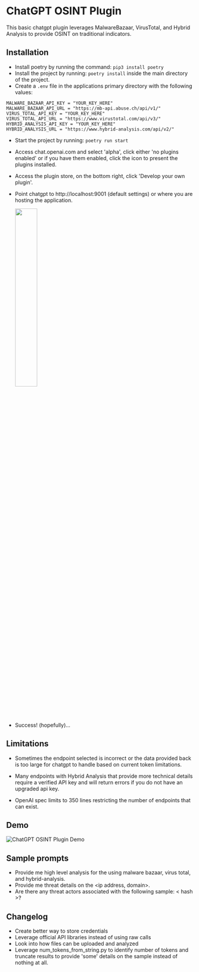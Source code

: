 # ChatGPT OSINT Plugin

This basic chatgpt plugin leverages MalwareBazaar, VirusTotal, and Hybrid Analysis to provide OSINT on traditional indicators.

## Installation

- Install poetry by running the command: ```pip3 install poetry```
- Install the project by running: ```poetry install``` inside the main directory of the project.
- Create a ```.env``` file in the applications primary directory with the following values:

```
MALWARE_BAZAAR_API_KEY = "YOUR_KEY_HERE"
MALWARE_BAZAAR_API_URL = "https://mb-api.abuse.ch/api/v1/"
VIRUS_TOTAL_API_KEY = "YOUR_KEY_HERE"
VIRUS_TOTAL_API_URL = "https://www.virustotal.com/api/v3/"
HYBRID_ANALYSIS_API_KEY = "YOUR_KEY_HERE"
HYBRID_ANALYSIS_URL = "https://www.hybrid-analysis.com/api/v2/"
```

- Start the project by running: ```poetry run start```
- Access chat.openai.com and select 'alpha', click either 'no plugins enabled' or if you have them enabled, click the icon to present the plugins installed.
- Access the plugin store, on the bottom right, click 'Develop your own plugin'.
- Point chatgpt to http://localhost:9001 (default settings) or where you are hosting the application.

    <img src="https://github.com/anc1llary/chatgpt_osint_plugin/blob/main/static/installation_demo.PNG" width=35% height=35%>

- Success! (hopefully)...

## Limitations

- Sometimes the endpoint selected is incorrect or the data provided back is too large for chatgpt to handle based on current token limitations.  

- Many endpoints with Hybrid Analysis that provide more technical details require a verified API key and will return errors if you do not have an upgraded api key.

- OpenAI spec limits to 350 lines restricting the number of endpoints that can exist.

## Demo

![ChatGPT OSINT Plugin Demo](https://github.com/anc1llary/chatgpt_osint_plugin/blob/main/static/chatgpt_osint_plugin.gif)

## Sample prompts

- Provide me high level analysis for the <hash value here> using malware bazaar, virus total, and hybrid-analysis.
- Provide me threat details on the <ip address, domain>.
- Are there any threat actors associated with the following sample: < hash >?

## Changelog

- Create better way to store credentials
- Leverage official API libraries instead of using raw calls
- Look into how files can be uploaded and analyzed
- Leverage num_tokens_from_string.py to identify number of tokens and truncate results to provide 'some' details on the sample instead of nothing at all.